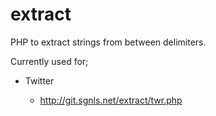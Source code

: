 # extract

PHP to extract strings from between delimiters.

Currently used for;

- Twitter

	- http://git.sgnls.net/extract/twr.php
